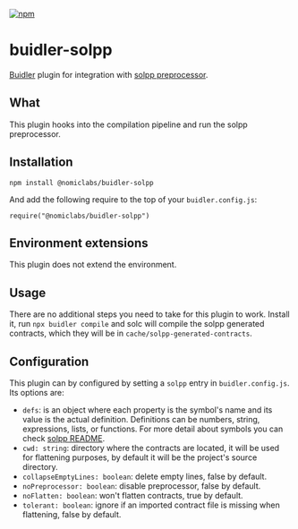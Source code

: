 [![npm](https://img.shields.io/npm/v/@nomiclabs/buidler-solpp.svg)](https://www.npmjs.com/package/@nomiclabs/buidler-solpp)

# buidler-solpp
[Buidler](http://getbuidler.com) plugin for integration with [solpp preprocessor](https://github.com/merklejerk/solpp).

## What
This plugin hooks into the compilation pipeline and run the solpp preprocessor.

## Installation
```
npm install @nomiclabs/buidler-solpp
```

And add the following require to the top of your ```buidler.config.js```:

```require("@nomiclabs/buidler-solpp")```


## Environment extensions
This plugin does not extend the environment.

## Usage
There are no additional steps you need to take for this plugin to work. Install it, run `npx buidler compile` and solc will compile the solpp generated contracts, which they will be in ```cache/solpp-generated-contracts```.

## Configuration

This plugin can by configured by setting a `solpp` entry in `buidler.config.js`. Its options are:

* ```defs```: is an object where each property is the symbol's name and its value is the actual definition. Definitions can be numbers, string, expressions, lists, or functions. For more detail about symbols you can check [solpp README](https://github.com/merklejerk/solpp).
* ```cwd: string```: directory where the contracts are located, it will be used for flattening purposes, by default it will be the project's source directory.
* ```collapseEmptyLines: boolean```: delete empty lines, false by default.
* ```noPreprocessor: boolean```: disable preprocessor, false by default.
* ```noFlatten: boolean```: won't flatten contracts, true by default.
* ```tolerant: boolean```: ignore if an imported contract file is missing when flattening, false by default.

